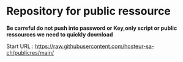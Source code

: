 # Repository for public ressource

**Be carreful do not push into password or Key,only script or public ressources we need to quickly download**

Start URL : https://raw.githubusercontent.com/hosteur-sa-ch/publicres/main/
